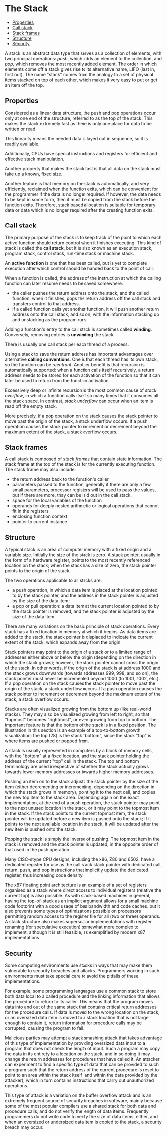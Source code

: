 # The Stack

<!-- TOC -->

- [Properties](#properties)
- [Call stack](#call-stack)
- [Stack frames](#stack-frames)
- [Structure](#structure)
- [Security](#security)

<!-- /TOC -->

A stack is an abstract data type that serves as a collection of elements, with two principal operations: *push*, which adds an element to the collection, and *pop*, which removes the most recently added element. The order in which elements come off a stack gives rise to its alternative name, LIFO (last in, first out). The name "stack" comes from the analogy to a set of physical items stacked on top of each other, which makes it very easy to put or get an item off the top.

## Properties
Considered as a linear data structure, the push and pop operations occur only at one end of the structure, referred to as the top of the stack. This makes the stack extremely fast as there is only one place for data to be written or read.

This linearity means the needed data is layed out in sequence, so it is readily available.

Additionally, CPUs have special instructions and registers for efficient and effective stack manipulation.

Another property that makes the stack fast is that all data on the stack must take up a known, fixed size.


Another feature is that memory on the stack is automatically, and very efficiently, reclaimed when the function exits, which can be convenient for the programmer if the data is no longer required. If however, the data needs to be kept in some form, then it must be copied from the stack before the function exits. Therefore, stack based allocation is suitable for temporary data or data which is no longer required after the creating function exits.


## Call stack
The primary purpose of the stack is to keep track of the point to which each active function should return control when it finishes executing. This kind of stack is called the **call stack**, but it is also known as an execution stack, program stack, control stack, run-time stack or machine stack.

An **active function** is one that has been called, but is yet to complete execution after which control should be handed back to the point of call.

When a function is called, the address of the instruction at which the calling function can later resume needs to be saved somewhere:
- the caller pushes the return address onto the stack, and the called function, when it finishes, pops the return address off the call stack and transfers control to that address.
- if a called function calls yet another function, it will push another return address onto the call stack, and so on, with the information stacking up and unstacking as the program runs.

Adding a function's entry to the call stack is sometimes called **winding**. Conversely, removing entries is **unwinding** the stack.

There is usually one call stack per each thread of a process.

Using a stack to save the return address has important advantages over alternative **calling conventions**. One is that each thread has its own stack, so the function can be *reentrant*. Another benefit is that recursion is automatically supported: when a function calls itself recursively, a return address needs to be stored for each activation of the function so that it can later be used to return from the function activation.

Excessively deep or infinite recursion is the most common cause of *stack overflow*, in which a function calls itself so many times that it consumes all the stack space. In contrast, *stack underflow* can occur when an item is read off the empty stack. 

More precisely, if a pop operation on the stack causes the stack pointer to move past the origin of the stack, a stack underflow occurs. If a push operation causes the stack pointer to increment or decrement beyond the maximum extent of the stack, a stack overflow occurs.

## Stack frames
A call stack is composed of *stack frames* that contain state information. The stack frame at the top of the stack is for the currently executing function. The stack frame may also include:
- the return address back to the function's caller
- parameters passed to the function; generally if there are only a few small parameters, processor registers will be used to pass the values, but if there are more, thay can be laid out in the call stack.
- space for the local variables of the function
- operands for deeply nested arithmetic or logical operations that cannot fit in the registers
- enclosing function context
- pointer to current instance


## Structure
A typical stack is an area of computer memory with a fixed origin and a variable size. Initially the size of the stack is zero. A stack pointer, usually in the form of a hardware register, points to the most recently referenced location on the stack; when the stack has a size of zero, the stack pointer points to the origin of the stack.

The two operations applicable to all stacks are:
- a push operation, in which a data item is placed at the location pointed to by the stack pointer, and the address in the stack pointer is adjusted by the size of the data item;
- a pop or pull operation: a data item at the current location pointed to by the stack pointer is removed, and the stack pointer is adjusted by the size of the data item.

There are many variations on the basic principle of stack operations. Every stack has a fixed location in memory at which it begins. As data items are added to the stack, the stack pointer is displaced to indicate the current extent of the stack, which expands away from the origin.

Stack pointers may point to the origin of a stack or to a limited range of addresses either above or below the origin (depending on the direction in which the stack grows); however, the stack pointer cannot cross the origin of the stack. In other words, if the origin of the stack is at address 1000 and the stack grows downwards (towards addresses 999, 998, and so on), the stack pointer must never be incremented beyond 1000 (to 1001, 1002, etc.). If a pop operation on the stack causes the stack pointer to move past the origin of the stack, a stack underflow occurs. If a push operation causes the stack pointer to increment or decrement beyond the maximum extent of the stack, a stack overflow occurs.


Stacks are often visualized growing from the bottom up (like real-world stacks). They may also be visualized growing from left to right, so that "topmost" becomes "rightmost", or even growing from top to bottom. The important feature is that the bottom of the stack is in a fixed position. The illustration in this section is an example of a top-to-bottom growth visualization: the top (28) is the stack "bottom", since the stack "top" is where items are pushed or popped from.

A stack is usually represented in computers by a block of memory cells, with the "bottom" at a fixed location, and the stack pointer holding the address of the current "top" cell in the stack. The top and bottom terminology are used irrespective of whether the stack actually grows towards lower memory addresses or towards higher memory addresses.

Pushing an item on to the stack adjusts the stack pointer by the size of the item (either decrementing or incrementing, depending on the direction in which the stack grows in memory), pointing it to the next cell, and copies the new top item to the stack area. Depending again on the exact implementation, at the end of a push operation, the stack pointer may point to the next unused location in the stack, or it may point to the topmost item in the stack. If the stack points to the current topmost item, the stack pointer will be updated before a new item is pushed onto the stack; if it points to the next available location in the stack, it will be updated after the new item is pushed onto the stack.

Popping the stack is simply the inverse of pushing. The topmost item in the stack is removed and the stack pointer is updated, in the opposite order of that used in the push operation.

Many CISC-stype CPU designs, including the x86, Z80 and 6502, have a dedicated register for use as the call stack stack pointer with dedicated call, return, push, and pop instructions that implicitly update the dedicated register, thus increasing code density.

The x87 floating point architecture is an example of a set of registers organised as a stack where direct access to individual registers (relative the current top) is also possible. As with stack-based machines in general, having the top-of-stack as an implicit argument allows for a small machine code footprint with a good usage of bus bandwidth and code caches, but it also prevents some types of optimizations possible on processors permitting random access to the register file for all (two or three) operands. A stack structure also makes superscalar implementations with register renaming (for speculative execution) somewhat more complex to implement, although it is still feasible, as exemplified by modern x87 implementations

## Security
Some computing environments use stacks in ways that may make them vulnerable to security breaches and attacks. Programmers working in such environments must take special care to avoid the pitfalls of these implementations.

For example, some programming languages use a common stack to store both data local to a called procedure and the linking information that allows the procedure to return to its caller. This means that the program moves data into and out of the same stack that contains critical return addresses for the procedure calls. If data is moved to the wrong location on the stack, or an oversized data item is moved to a stack location that is not large enough to contain it, return information for procedure calls may be corrupted, causing the program to fail.

Malicious parties may attempt a stack smashing attack that takes advantage of this type of implementation by providing oversized data input to a program that does not check the length of input. Such a program may copy the data in its entirety to a location on the stack, and in so doing it may change the return addresses for procedures that have called it. An attacker can experiment to find a specific type of data that can be provided to such a program such that the return address of the current procedure is reset to point to an area within the stack itself (and within the data provided by the attacker), which in turn contains instructions that carry out unauthorized operations.

This type of attack is a variation on the buffer overflow attack and is an extremely frequent source of security breaches in software, mainly because some of the most popular compilers use a shared stack for both data and procedure calls, and do not verify the length of data items. Frequently programmers do not write code to verify the size of data items, either, and when an oversized or undersized data item is copied to the stack, a security breach may occur.